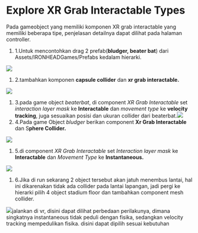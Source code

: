 # Explore XR Grab Interactable Types

Pada gameobject yang memiliki komponen XR grab interactable yang memiliki beberapa tipe, penjelasan detailnya dapat dilihat pada halaman controller.

1. 1.Untuk mencontohkan drag 2 prefab(**bludger, beater bat**) dari Assets/IRONHEADGames/Prefabs kedalam hierarki.

![](https://files.gitbook.com/v0/b/gitbook-x-prod.appspot.com/o/spaces%2FaqmFisaJr4K91KrM0Nhv%2Fuploads%2F6Xk7mpYxTJu9gtl05G01%2Fimage.png?alt=media\&token=5864b31a-bc82-461c-b7b6-ac234a5df41f)

1. 2.tambahkan komponen **capsule collider** dan **xr grab interactable.**

![](https://files.gitbook.com/v0/b/gitbook-x-prod.appspot.com/o/spaces%2FaqmFisaJr4K91KrM0Nhv%2Fuploads%2F1Q5nvIUX0WRfqbSicypz%2Fimage.png?alt=media\&token=33635385-a4b8-4557-a6d1-4fcf265d7027)

1. 3.pada game object _beaterbat_, di component _XR Grab Interactable_ set _interaction layer mask_ ke **Interactable** dan _movement type_ ke **velocity tracking**, juga sesuaikan posisi dan ukuran collider dari beaterbat.![](https://files.gitbook.com/v0/b/gitbook-x-prod.appspot.com/o/spaces%2FaqmFisaJr4K91KrM0Nhv%2Fuploads%2FnJUj0BSLDIBPFigRGx85%2Fimage.png?alt=media\&token=3d1b3618-d48c-4a75-940b-8f65ebda5ce8)
2. 4.Pada game Object _bludger_ berikan component **Xr Grab Interactable** dan S**phere Collider.**

![](https://files.gitbook.com/v0/b/gitbook-x-prod.appspot.com/o/spaces%2FaqmFisaJr4K91KrM0Nhv%2Fuploads%2FomkuWh7gqtEnVnbZ8uFU%2Fimage.png?alt=media\&token=d503300e-06f9-4180-8023-94cf49d68624)

1. 5.di component _XR Grab Interactable_ set _Interaction layer mask_ ke **Interactable** dan _Movement Type_ ke **Instantaneous.**

![](https://files.gitbook.com/v0/b/gitbook-x-prod.appspot.com/o/spaces%2FaqmFisaJr4K91KrM0Nhv%2Fuploads%2FmHBv0OlyAtfmpHuXYGAb%2Fimage.png?alt=media\&token=a87e2d94-074a-4ed6-b8fc-b705ead040d0)

1. 6.Jika di run sekarang 2 object tersebut akan jatuh menembus lantai, hal ini dikarenakan tidak ada collider pada lantai lapangan, jadi pergi ke hierarki pilih 4 object stadium floor dan tambahkan component mesh collider.

![](https://files.gitbook.com/v0/b/gitbook-x-prod.appspot.com/o/spaces%2FaqmFisaJr4K91KrM0Nhv%2Fuploads%2FBHL1LGX13sfx2tK6gH7L%2Fimage.png?alt=media\&token=c2340a60-63d8-4e55-be28-451563d03317)jalankan di vr, disini dapat dilihat perbedaan perilakunya, dimana singkatnya instantaneous tidak peduli dengan fisika, sedangkan velocity tracking mempedulikan fisika. disini dapat dipilih sesuai kebutuhan​
